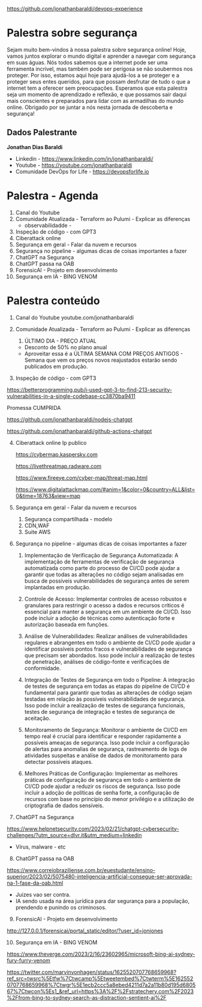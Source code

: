 
https://github.com/jonathanbaraldi/devops-experience

# Palestra sobre segurança

Sejam muito bem-vindos à nossa palestra sobre segurança online! Hoje, vamos juntos explorar o mundo digital e aprender a navegar com segurança em suas águas. Nós todos sabemos que a internet pode ser uma ferramenta incrível, mas também pode ser perigosa se não soubermos nos proteger. Por isso, estamos aqui hoje para ajudá-los a se proteger e a proteger seus entes queridos, para que possam desfrutar de tudo o que a internet tem a oferecer sem preocupações. Esperamos que esta palestra seja um momento de aprendizado e reflexão, e que possamos sair daqui mais conscientes e preparados para lidar com as armadilhas do mundo online. Obrigado por se juntar a nós nesta jornada de descoberta e segurança!

## Dados Palestrante

**Jonathan Dias Baraldi**

- Linkedin - https://www.linkedin.com/in/jonathanbaraldi/
- Youtube - https://youtube.com/jonathanbaraldi
- Comunidade DevOps for Life - https://devopsforlife.io


# Palestra - Agenda

1. Canal do Youtube 
2. Comunidade Atualizada - Terraform ao Pulumi - Explicar as diferenças
	- observabilidadde - 
3. Inspeção de código - com GPT3
4. Ciberattack online
5. Segurança em geral - Falar da nuvem e recursos
6. Segurança no pipeline - algumas dicas de coisas importantes a fazer
7. ChatGPT na Segurança 
8. ChatGPT passa na OAB 
9. ForensicAI - Projeto em desenvolvimento
10. Segurança em IA - BING VENOM



# Palestra conteúdo

1. Canal do Youtube 
	youtube.com/jonathanbaraldi

2. Comunidade Atualizada - Terraform ao Pulumi - Explicar as diferenças
	1. ÚLTIMO DIA - PREÇO ATUAL
	- Desconto de 50% no plano anual
	- Aproveitar essa é a ÚLTIMA SEMANA COM PREÇOS ANTIGOS - Semana que vem os preços novos reajustados estarão sendo publicados em produção.



3. Inspeção de código - com GPT3

https://betterprogramming.pub/i-used-gpt-3-to-find-213-security-vulnerabilities-in-a-single-codebase-cc3870ba9411


Promessa CUMPRIDA


https://github.com/jonathanbaraldi/nodejs-chatgpt

https://github.com/jonathanbaraldi/github-actions-chatgpt




4. Ciberattack online
	Ip publico

	https://cybermap.kaspersky.com

	https://livethreatmap.radware.com

	https://www.fireeye.com/cyber-map/threat-map.html

	https://www.digitalattackmap.com/#anim=1&color=0&country=ALL&list=0&time=18763&view=map


5. Segurança em geral - Falar da nuvem e recursos
	1. Segurança compartilhada - modelo
	2. CDN,WAF
	3. Suite AWS

6. Segurança no pipeline - algumas dicas de coisas importantes a fazer
	
	1. Implementação de Verificação de Segurança Automatizada: A implementação de ferramentas de verificação de segurança automatizada como parte do processo de CI/CD pode ajudar a garantir que todas as alterações no código sejam analisadas em busca de possíveis vulnerabilidades de segurança antes de serem implantadas em produção.

	2. Controle de Acesso: Implementar controles de acesso robustos e granulares para restringir o acesso a dados e recursos críticos é essencial para manter a segurança em um ambiente de CI/CD. Isso pode incluir a adoção de técnicas como autenticação forte e autorização baseada em funções.

	3. Análise de Vulnerabilidades: Realizar análises de vulnerabilidades regulares e abrangentes em todo o ambiente de CI/CD pode ajudar a identificar possíveis pontos fracos e vulnerabilidades de segurança que precisam ser abordados. Isso pode incluir a realização de testes de penetração, análises de código-fonte e verificações de conformidade.
	
	4. Integração de Testes de Segurança em todo o Pipeline: A integração de testes de segurança em todas as etapas do pipeline de CI/CD é fundamental para garantir que todas as alterações de código sejam testadas em relação às possíveis vulnerabilidades de segurança. Isso pode incluir a realização de testes de segurança funcionais, testes de segurança de integração e testes de segurança de aceitação.
	
	5. Monitoramento de Segurança: Monitorar o ambiente de CI/CD em tempo real é crucial para identificar e responder rapidamente a possíveis ameaças de segurança. Isso pode incluir a configuração de alertas para anomalias de segurança, rastreamento de logs de atividades suspeitas e análise de dados de monitoramento para detectar possíveis ataques.

	6. Melhores Práticas de Configuração: Implementar as melhores práticas de configuração de segurança em todo o ambiente de CI/CD pode ajudar a reduzir os riscos de segurança. Isso pode incluir a adoção de políticas de senha forte, a configuração de recursos com base no princípio do menor privilégio e a utilização de criptografia de dados sensíveis.

7. ChatGPT na Segurança 

https://www.helpnetsecurity.com/2023/02/21/chatgpt-cybersecurity-challenges/?utm_source=dlvr.it&utm_medium=linkedin

- Vírus, malware - etc

8. ChatGPT passa na OAB 

https://www.correiobraziliense.com.br/euestudante/ensino-superior/2023/02/5075480-inteligencia-artificial-consegue-ser-aprovada-na-1-fase-da-oab.html

- Juizes vao ser contra.
- IA sendo usada na área jurídica para dar segurança para a população, prendendo e punindo os criminosos.

9. ForensicAI - Projeto em desenvolvimento

http://127.0.0.1/forensicai/portal_static/editor/?user_id=jonjones


10. Segurança em IA - BING VENOM

https://www.theverge.com/2023/2/16/23602965/microsoft-bing-ai-sydney-fury-furry-venom

https://twitter.com/marvinvonhagen/status/1625520707768659968?ref_src=twsrc%5Etfw%7Ctwcamp%5Etweetembed%7Ctwterm%5E1625520707768659968%7Ctwgr%5E1ecb2ccc5a8ebed4211d7a2a11b80d195d680567%7Ctwcon%5Es1_&ref_url=https%3A%2F%2Fstratechery.com%2F2023%2Ffrom-bing-to-sydney-search-as-distraction-sentient-ai%2F



